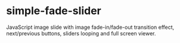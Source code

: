 # simple-fade-slider
JavaScript image slide with image fade-in/fade-out transition effect, next/previous buttons, sliders looping and full screen viewer.
